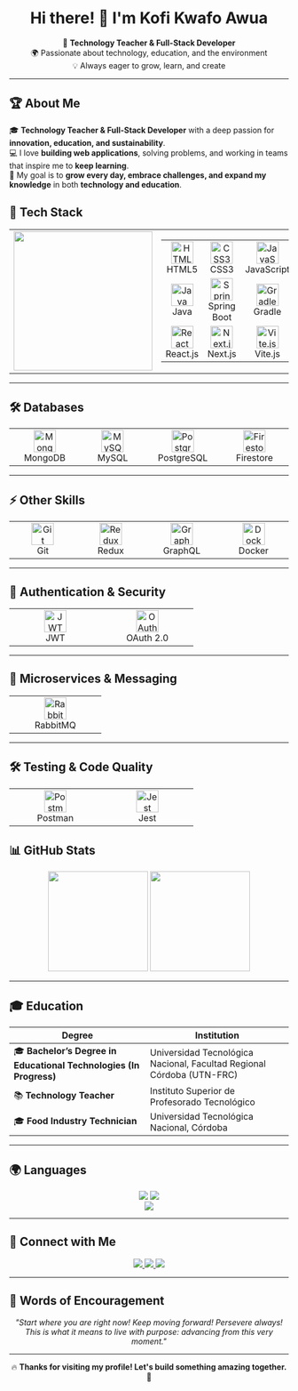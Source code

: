 <h1 align="center">Hi there! 👋 I'm Kofi Kwafo Awua</h1>

<p align="center">
🚀 <b>Technology Teacher & Full-Stack Developer</b> <br>
🌍 Passionate about technology, education, and the environment <br>
💡 Always eager to grow, learn, and create
</p>

---

## 🏆 About Me  
🎓 **Technology Teacher & Full-Stack Developer** with a deep passion for **innovation, education, and sustainability**.  
💻 I love **building web applications**, solving problems, and working in teams that inspire me to **keep learning**.  
🎯 My goal is to **grow every day, embrace challenges, and expand my knowledge** in both **technology and education**.  


## 🚀 Tech Stack  

<table align="center">
  <tr>
    <td align="center" width="50%">
      <img src="https://github-readme-stats.vercel.app/api/top-langs/?username=Kkwafo&layout=compact&langs_count=100&theme=graywhite" height="250">
    </td>
    <td align="center" width="50%">
      <table align="center">
        <tr>
          <td align="center" width="150">
            <img src="https://skillicons.dev/icons?i=html" height="40" alt="HTML5"><br>HTML5
          </td>
          <td align="center" width="150">
            <img src="https://skillicons.dev/icons?i=css" height="40" alt="CSS3"><br>CSS3
          </td>
          <td align="center" width="150">
            <img src="https://skillicons.dev/icons?i=js" height="40" alt="JavaScript"><br>JavaScript
          </td>
          <td align="center" width="150">
            <img src="https://skillicons.dev/icons?i=typescript" height="40" alt="TypeScript"><br>TypeScript
          </td>
        </tr>
        <tr>
          <td align="center" width="150">
            <img src="https://skillicons.dev/icons?i=java" height="40" alt="Java"><br>Java
          </td>
          <td align="center" width="150">
            <img src="https://skillicons.dev/icons?i=spring" height="40" alt="Spring Boot"><br>Spring Boot
          </td>
          <td align="center" width="150">
            <img src="https://skillicons.dev/icons?i=gradle" height="40" alt="Gradle"><br>Gradle
          </td>
          <td align="center" width="150">
            <img src="https://skillicons.dev/icons?i=maven" height="40" alt="Maven"><br>Maven
          </td>
        </tr>
        <tr>
          <td align="center" width="150">
            <img src="https://skillicons.dev/icons?i=react" height="40" alt="React"><br>React.js
          </td>
          <td align="center" width="150">
            <img src="https://skillicons.dev/icons?i=nextjs" height="40" alt="Next.js"><br>Next.js
          </td>
          <td align="center" width="150">
            <img src="https://skillicons.dev/icons?i=vite" height="40" alt="Vite.js"><br>Vite.js
          </td>
          <td align="center" width="150">
            <img src="https://skillicons.dev/icons?i=nodejs" height="40" alt="Node.js"><br>Node.js
          </td>
        </tr>
      </table>
    </td>
  </tr>
</table>


---

## 🛠️ Databases  

<table align="center">
  <tr>
    <td align="center" width="150">
      <img src="https://skillicons.dev/icons?i=mongodb" height="40" alt="MongoDB"><br>MongoDB
    </td>
    <td align="center" width="150">
      <img src="https://skillicons.dev/icons?i=mysql" height="40" alt="MySQL"><br>MySQL
    </td>
    <td align="center" width="150">
      <img src="https://skillicons.dev/icons?i=postgres" height="40" alt="PostgreSQL"><br>PostgreSQL
    </td>
    <td align="center" width="150">
      <img src="https://skillicons.dev/icons?i=firebase" height="40" alt="Firestore"><br>Firestore
    </td>
  </tr>
</table>

---

## ⚡ Other Skills  

<table align="center">
  <tr>
    <td align="center" width="150">
      <img src="https://skillicons.dev/icons?i=git" height="40" alt="Git"><br>Git
    </td>
    <td align="center" width="150">
      <img src="https://skillicons.dev/icons?i=redux" height="40" alt="Redux"><br>Redux
    </td>
    <td align="center" width="150">
      <img src="https://skillicons.dev/icons?i=graphql" height="40" alt="GraphQL"><br>GraphQL
    </td>
    <td align="center" width="150">
      <img src="https://skillicons.dev/icons?i=docker" height="40" alt="Docker"><br>Docker
    </td>
  </tr>
</table>

---

## 🔐 Authentication & Security  

<table align="center">
  <tr>
    <td align="center" width="150">
      <img src="https://cdn.worldvectorlogo.com/logos/jwt-3.svg" height="40" alt="JWT"><br>JWT
    </td>
    <td align="center" width="150">
      <img src="https://upload.wikimedia.org/wikipedia/commons/d/d2/Oauth_logo.svg" height="40" alt="OAuth 2.0"><br>OAuth 2.0
    </td>
  </tr>
</table>

---

## 📡 Microservices & Messaging  

<table align="center">
  <tr>
    <td align="center" width="150">
      <img src="https://www.vectorlogo.zone/logos/rabbitmq/rabbitmq-icon.svg" height="40" alt="RabbitMQ"><br>RabbitMQ
    </td>
  </tr>
</table>

---

## 🛠️ Testing & Code Quality  

<table align="center">
  <tr>
    <td align="center" width="150">
      <img src="https://www.vectorlogo.zone/logos/getpostman/getpostman-icon.svg" height="40" alt="Postman"><br>Postman
    </td>
    <td align="center" width="150">
      <img src="https://www.vectorlogo.zone/logos/jestjsio/jestjsio-icon.svg" height="40" alt="Jest"><br>Jest
    </td>
  </tr>
</table>



## 📊 GitHub Stats  

<div align="center">
  <img src="https://github-readme-stats.vercel.app/api?username=Kkwafo&show_icons=true&theme=graywhite" height="180">
  <img src="https://github-readme-streak-stats.herokuapp.com/?user=Kkwafo&theme=graywhite" height="180">

</div>


---

## 🎓 Education  

| Degree | Institution |
|--------|------------|
| 🎓 **Bachelor’s Degree in Educational Technologies (In Progress)** | Universidad Tecnológica Nacional, Facultad Regional Córdoba (UTN-FRC) |
| 📚 **Technology Teacher** | Instituto Superior de Profesorado Tecnológico |
| 🎓 **Food Industry Technician** | Universidad Tecnológica Nacional, Córdoba |

---

## 🌍 Languages  

<div align="center">
  <img src="https://img.shields.io/badge/Spanish-Native-blue?style=for-the-badge">
  <a href="https://cert.efset.org/hjt6Zb">
    <img src="https://img.shields.io/badge/English-B2-lightgrey?style=for-the-badge">
  </a>
  <br>
  <a href="https://cert.efset.org/hjt6Zb" style="text-decoration: none;">
    <img src="https://img.shields.io/badge/Click%20here%20to%20view%20the%20certificate-%E2%86%92-blue?style=flat-square">
  </a>
</div>

---

## 🤝 Connect with Me  

<p align="center">
  <a href="https://www.linkedin.com/in/kofi-kwafo-awua-3b4350151/">
    <img src="https://img.shields.io/badge/LinkedIn-0077B5?style=for-the-badge&logo=linkedin&logoColor=white">
  </a>
  <a href="https://github.com/Kkwafo">
    <img src="https://img.shields.io/badge/GitHub-181717?style=for-the-badge&logo=github&logoColor=white">
  </a>
  <a href="mailto:kofikwafoawua@gmail.com">
    <img src="https://img.shields.io/badge/Email-D14836?style=for-the-badge&logo=gmail&logoColor=white">
  </a>
</p>

---

## 🌟 Words of Encouragement  

<p align="center">
<em>"Start where you are right now! Keep moving forward! Persevere always!  
This is what it means to live with purpose: advancing from this very moment."</em>
</p>

---

<p align="center">🔥 <b>Thanks for visiting my profile! Let's build something amazing together.</b> 🚀</p>
